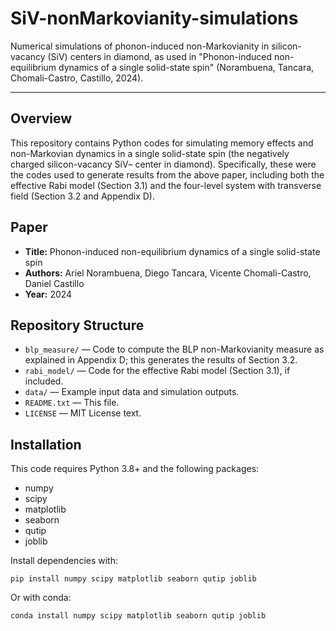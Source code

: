 # SiV-nonMarkovianity-simulations
Numerical simulations of phonon-induced non-Markovianity in silicon-vacancy (SiV) centers in diamond, as used in "Phonon-induced non-equilibrium dynamics of a single solid-state spin" (Norambuena, Tancara, Chomali-Castro, Castillo, 2024).

---

## Overview

This repository contains Python codes for simulating memory effects and non-Markovian dynamics in a single solid-state spin (the negatively charged silicon-vacancy SiV– center in diamond). Specifically, these were the codes used to generate results from the above paper, including both the effective Rabi model (Section 3.1) and the four-level system with transverse field (Section 3.2 and Appendix D).

## Paper

- **Title:** Phonon-induced non-equilibrium dynamics of a single solid-state spin
- **Authors:** Ariel Norambuena, Diego Tancara, Vicente Chomali-Castro, Daniel Castillo
- **Year:** 2024

## Repository Structure

- `blp_measure/` — Code to compute the BLP non-Markovianity measure as explained in Appendix D; this generates the results of Section 3.2.
- `rabi_model/` — Code for the effective Rabi model (Section 3.1), if included.
- `data/` — Example input data and simulation outputs.
- `README.txt` — This file.
- `LICENSE` — MIT License text.

## Installation

This code requires Python 3.8+ and the following packages:

- numpy
- scipy
- matplotlib
- seaborn
- qutip
- joblib

Install dependencies with:

    pip install numpy scipy matplotlib seaborn qutip joblib

Or with conda:

    conda install numpy scipy matplotlib seaborn qutip joblib

